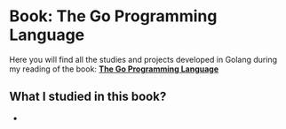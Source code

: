 # Book: The Go Programming Language 

Here you will find all the studies and projects developed in Golang during my reading of the book: **[The Go Programming Language](https://shorturl.at/bjwyU)**

## What I studied in this book?

- 